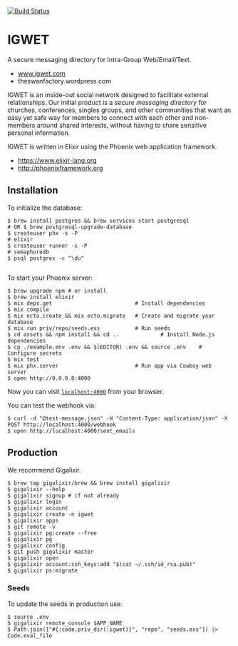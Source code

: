 [![Build Status](https://semaphoreci.com/api/v1/drernie/igwet/branches/master/badge.svg)](https://semaphoreci.com/drernie/igwet)

# IGWET
A secure messaging directory for Intra-Group Web/Email/Text.
* www.igwet.com
* theswanfactory.wordpress.com

IGWET is an inside-out social network designed to facilitate external relationships.
Our initial product is a *secure messaging directory* for churches, conferences, singles groups, and other communities that want an easy yet safe way for members to connect with each other and non-members around shared interests, without having to share sensitive personal information.

IGWET is written in Elixir using the Phoenix web application framework.
* https://www.elixir-lang.org
* http://phoenixframework.org

## Installation


To initialize the database:

```
$ brew install postgres && brew services start postgresql
# OR $ brew postgresql-upgrade-database
$ createuser phx -s -P
# elixir
$ createuser runner -s -P
# semaphoredb
$ psql postgres -c "\du"


```

To start your Phoenix server:
```
$ brew upgrade npm # or install
$ brew install elixir
$ mix deps.get                          # Install dependencies
$ mix compile
$ mix ecto.create && mix ecto.migrate   # Create and migrate your database
$ mix run priv/repo/seeds.exs           # Run seeds
$ cd assets && npm install && cd ..             # Install Node.js dependencies
$ cp ./example.env .env && $(EDITOR) .env && source .env    # Configure secrets
$ mix test
$ mix phx.server                        # Run app via Cowboy web server
$ open http://0.0.0.0:4000
```


Now you can visit [`localhost:4000`](http://localhost:4000) from your browser.

You can test the webhook via:
```
$ curl -d "@test-message.json" -H "Content-Type: application/json" -X POST http://localhost:4000/webhook
$ open http://localhost:4000/sent_emails

```

## Production

We recommend Gigalixir.
```
$ brew tap gigalixir/brew && brew install gigalixir
$ gigalixir --help
$ gigalixir signup # if not already
$ gigalixir login
$ gigalixir account
$ gigalixir create -n igwet
$ gigalixir apps
$ git remote -v
$ gigalixir pg:create --free
$ gigalixir pg
$ gigalixir config
$ git push gigalixir master
$ gigalixir open
$ gigalixir account:ssh_keys:add "$(cat ~/.ssh/id_rsa.pub)"
$ gigalixir ps:migrate
```

### Seeds
To update the seeds in production use:
```
$ source .env
$ gigalixir remote_console $APP_NAME
$ Path.join(["#{:code.priv_dir(:igwet)}", "repo", "seeds.exs"]) |> Code.eval_file
```
